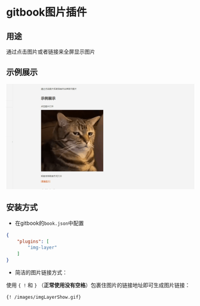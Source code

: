 # gitbook图片插件

## 用途

通过点击图片或者链接来全屏显示图片

## 示例展示

![](./images/imgLayerShow.gif)

## 安装方式

- 在gitbook的`book.json`中配置

```json
{
    "plugins": [
        "img-layer"
    ]
}
```

- 简洁的图片链接方式：

使用 `{ !` 和 `}` （**正常使用没有空格**）包裹住图片的链接地址即可生成图片链接：

```
{! /images/imgLayerShow.gif}
```